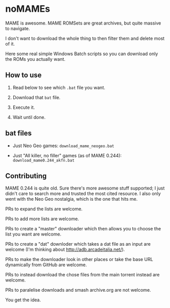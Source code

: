 # noMAMEs

MAME is awesome. MAME ROMSets are great archives, but quite massive to navigate. 

I don't want to download the whole thing to then filter them and delete most of it. 

Here some real simple Windows Batch scripts so you can download only the ROMs you actually want.

## How to use

1. Read below to see which `.bat` file you want. 

2. Download that `bat` file.

3. Execute it.

4. Wait until done.

## bat files

- Just Neo Geo games: `download_mame_neogeo.bat`

- Just "All killer, no filler" games (as of MAME 0.244): `download_mame0.244_akfn.bat`

## Contributing

MAME 0.244 is quite old. Sure there's more awesome stuff supported; I just didn't care to search more and trusted the most cited resource. I also only went with the Neo Geo nostalgia, which is the one that hits me.

PRs to expand the lists are welcome.

PRs to add more lists are welcome.

PRs to create a "master" downloader which then allows you to choose the list you want are welcome.

PRs to create a "dat" downloder which takes a dat file as an input are welcome (I'm thinking about http://adb.arcadeitalia.net/).

PRs to make the downloader look in other places or take the base URL dynamically from GitHub are welcome.

PRs to instead download the chose files from the main torrent instead are welcome. 

PRs to paralelise downloads and smash archive.org are not welcome. 

You get the idea.
